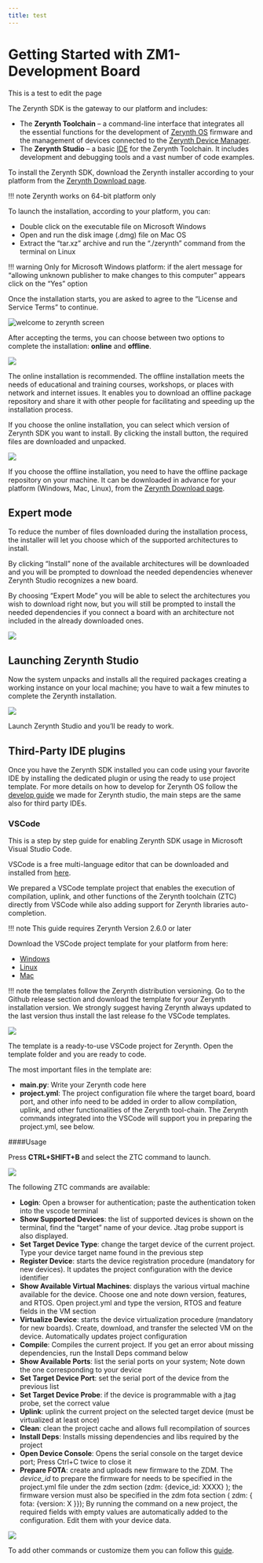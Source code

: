 ```yaml
---
title: test
---
```

# Getting Started with ZM1-Development Board

This is a test to edit the page

The Zerynth SDK is the gateway to our platform and includes:

* The **Zerynth Toolchain** – a command-line interface that integrates all the essential functions for the development of [Zerynth OS](../reference/guide/docs/zos.md) firmware and the management of devices connected to the [Zerynth Device Manager](../deploy/index.md).
* The **Zerynth Studio** – a basic [IDE](../reference/core/studio/docs/index.md) for the Zerynth Toolchain. It includes development and debugging tools and a vast number of code examples.

To install the Zerynth SDK, download the Zerynth installer according to your platform from the [Zerynth Download page](https://www.zerynth.com/zsdk/).

!!! note
	Zerynth works on 64-bit platform only

To launch the installation, according to your platform, you can:

* Double click on the executable file on Microsoft Windows
* Open and run the disk image (.dmg) file on Mac OS
* Extract the “tar.xz” archive and run the “./zerynth” command from the terminal on Linux

!!! warning
	Only for Microsoft Windows platform: if the alert message for “allowing unknown publisher to make changes to this computer” appears click on the “Yes” option

Once the installation starts, you are asked to agree to the “License and Service Terms” to continue.

![welcome to zerynth screen](img/welcome%20to%20zerynth.jpg)

After accepting the terms, you can choose between two options to complete the installation: **online** and **offline**.

![](img/online%20ofline%20zerynth%20zdm.jpg)

The online installation is recommended. The offline installation meets the needs of educational and training courses, workshops, or places with network and internet issues. It enables you to download an offline package repository and share it with other people for facilitating and speeding up the installation process.

If you choose the online installation, you can select which version of Zerynth SDK you want to install. By clicking the install button, the required files are downloaded and unpacked.

![](img/select%20version.jpg)

If you choose the offline installation, you need to have the offline package repository on your machine. It can be downloaded in advance for your platform (Windows, Mac, Linux), from the [Zerynth Download page](https://www.zerynth.com/zsdk/).

## Expert mode

To reduce the number of files downloaded during the installation process, the installer will let you choose which of the supported architectures to install.

By clicking “Install” none of the available architectures will be downloaded and you will be prompted to download the needed dependencies whenever Zerynth Studio recognizes a new board.

By choosing “Expert Mode” you will be able to select the architectures you wish to download right now, but you will still be prompted to install the needed dependencies if you connect a board with an architecture not included in the already downloaded ones.

![](img/select%20architecture.jpg)

## Launching Zerynth Studio

Now the system unpacks and installs all the required packages creating a working instance on your local machine; you have to wait a few minutes to complete the Zerynth installation.

![](img/instaling%20zerynth.jpg)

Launch Zerynth Studio and you’ll be ready to work.

## Third-Party IDE plugins

Once you have the Zerynth SDK installed you can code using your favorite IDE by installing the dedicated plugin or using the ready to use project template. For more details on how to develop for Zerynth OS follow the [develop guide](../develop/index.md) we made for Zerynth studio, the main steps are the same also for third party IDEs.

### VSCode

This is a step by step guide for enabling Zerynth SDK usage in Microsoft Visual Studio Code.

VSCode is a free multi-language editor that can be downloaded and installed from [here](https://code.visualstudio.com/download).

We prepared a VSCode template project that enables the execution of compilation, uplink, and other functions of the Zerynth toolchain (ZTC) directly from VSCode while also adding support for Zerynth libraries auto-completion.

!!! note
	This guide requires Zerynth Version 2.6.0 or later

Download the VSCode project template for your platform from here:

* [Windows](https://github.com/zerynth/vscode-template-windows)
* [Linux](https://github.com/zerynth/vscode-template-linux)
* [Mac](https://github.com/zerynth/vscode-template-mac)

!!! note
	 the templates follow the Zerynth distribution versioning. Go to the Github release section and download the template for your Zerynth installation version. We strongly suggest having Zerynth always updated to the last version thus install the last release fo the VSCode templates.

![](img/getting%20started%20zdm%203.png)

The template is a ready-to-use VSCode project for Zerynth. Open the template folder and you are ready to code.

The most important files in the template are:

* **main.py**: Write your Zerynth code here
* **project.yml**: The project configuration file where the target board, board port, and other info need to be added in order to allow compilation, uplink, and other functionalities of the Zerynth tool-chain. The Zerynth commands integrated into the VSCode will support you in preparing the project.yml, see below.

\####Usage

Press **CTRL+SHIFT+B** and select the ZTC command to launch.

![](img/getting%20started%20zdm%201.png)

The following ZTC commands are available:

* **Login**: Open a browser for authentication; paste the authentication token into the vscode terminal
* **Show Supported Devices**: the list of supported devices is shown on the terminal, find the “target” name of your device. Jtag probe support is also displayed.
* **Set Target Device Type**: change the target device of the current project. Type your device target name found in the previous step
* **Register Device**: starts the device registration procedure (mandatory for new devices). It updates the project configuration with the device identifier
* **Show Available Virtual Machines**: displays the various virtual machine available for the device. Choose one and note down version, features, and RTOS. Open project.yml and type the version, RTOS and feature fields in the VM section
* **Virtualize Device**: starts the device virtualization procedure (mandatory for new boards). Create, download, and transfer the selected VM on the device. Automatically updates project configuration
* **Compile**: Compiles the current project. If you get an error about missing dependencies, run the Install Deps command below
* **Show Available Ports**: list the serial ports on your system; Note down the one corresponding to your device
* **Set Target Device Port**: set the serial port of the device from the previous list
* **Set Target Device Probe**: if the device is programmable with a jtag probe, set the correct value
* **Uplink**: uplink the current project on the selected target device (must be virtualized at least once)
* **Clean**: clean the project cache and allows full recompilation of sources
* **Install Deps**: Installs missing dependencies and libs required by the project
* **Open Device Console**: Opens the serial console on the target device port; Press Ctrl+C twice to close it
* **Prepare FOTA**: create and uploads new firmware to the ZDM. The *device_id* to prepare the firmware for needs to be specified in the project.yml file under the zdm section (zdm: {device_id: XXXX} ); the firmware version must also be specified in the zdm fota section ( zdm: { fota: {version: X }}); By running the command on a new project, the required fields with empty values are automatically added to the configuration. Edit them with your device data.

![](img/getting%20started%20zdm%202.png)

To add other commands or customize them you can follow this [guide](https://code.visualstudio.com/docs/editor/tasks#vscode).